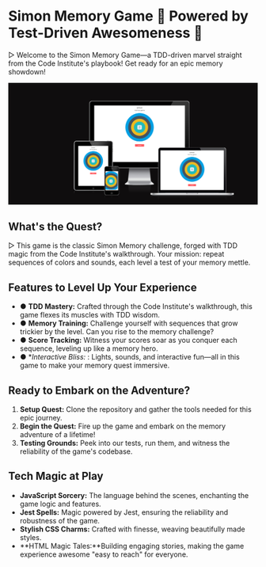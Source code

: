 # Simon Memory Game 🧩 Powered by Test-Driven Awesomeness 🚀

▷ Welcome to the Simon Memory Game—a TDD-driven marvel straight from the Code Institute's playbook! Get ready for an epic memory showdown!

![Website at different breakpoints](assets/images/simon-breakpoints.png)

## What's the Quest?

▷ This game is the classic Simon Memory challenge, forged with TDD magic from the Code Institute's walkthrough. Your mission: repeat sequences of colors and sounds, each level a test of your memory mettle.

## Features to Level Up Your Experience 

- ● **TDD Mastery:** Crafted through the Code Institute's walkthrough, this game flexes its muscles with TDD wisdom.
- ● **Memory Training:** Challenge yourself with sequences that grow trickier by the level. Can you rise to the memory challenge?
- ● **Score Tracking:** Witness your scores soar as you conquer each sequence, leveling up like a memory hero.
- ● **Interactive Bliss:* : Lights, sounds, and interactive fun—all in this game to make your memory quest immersive.

## Ready to Embark on the Adventure?

1. **Setup Quest:** Clone the repository and gather the tools needed for this epic journey.
2. **Begin the Quest:** Fire up the game and embark on the memory adventure of a lifetime!
3. **Testing Grounds:** Peek into our tests, run them, and witness the reliability of the game's codebase.

## Tech Magic at Play

- **JavaScript Sorcery:** The language behind the scenes, enchanting the game logic and features.
- **Jest Spells:** Magic powered by Jest, ensuring the reliability and robustness of the game.
- **Stylish CSS Charms:**  Crafted with finesse, weaving beautifully made styles.
- **HTML Magic Tales:**Building engaging stories, making the game experience awesome "easy to reach" for everyone.